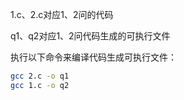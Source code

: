 1.c、2.c对应1、2问的代码

q1、q2对应1、2问代码生成的可执行文件

执行以下命令来编译代码生成可执行文件：

~~~bash
gcc 2.c -o q1
gcc 1.c -o q2
~~~

